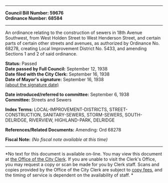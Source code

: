 * * * * *  
  
**Council Bill Number: [](#h0)[](#h2)59676**   
**Ordinance Number: 68584**  
  
* * * * *  
  
An ordinance relating to the construction of sewers in 18th Avenue Southwest, from West Holden Street to West Henderson Street, and certain parts of certain other streets and avenues, as authorized by Ordinance No. 68278, creating Local Improvement District No. 5433, and amending Sections 1 and 2 of said ordinance.  
  
**Status:** Passed   
**Date passed by Full Council:** September 12, 1938   
**Date filed with the City Clerk:** September 16, 1938   
**Date of Mayor's signature:** September 16, 1938   
[(about the signature date)](/~public/approvaldate.htm)   
  
  
**Date introduced/referred to committee:** September 6, 1938   
**Committee:** Streets and Sewers   
  
**Index Terms:** LOCAL-IMPROVEMENT-DISTRICTS, STREET-CONSTRUCTION, SANITARY-SEWERS, STORM-SEWERS, SOUTH-DELRIDGE, RIVERVIEW, HIGHLAND-PARK, DELRIDGE  
  
**References/Related Documents:** Amending: Ord 68278  
  
**Fiscal Note:** *(No fiscal note available at this time)*  
  
* * * * *  
  
*No text for this document is available on-line. You may view this document at [the Office of the City Clerk](http://www.seattle.gov/leg/clerk/contactUs.htm). If you are unable to visit the Clerk's Office, you may request a copy or scan be made for you by Clerk staff. Scans and copies provided by the Office of the City Clerk are subject to [copy fees](http://clerk.seattle.gov/~public/clerkfees.htm), and the timing of service is dependent on the availability of staff. *  
  
  
